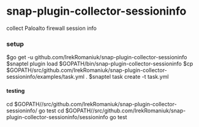 # snap-plugin-collector-sessioninfo
collect Paloalto firewall session info

### setup
$go get -u github.com/IrekRomaniuk/snap-plugin-collector-sessioninfo
$snaptel plugin load $GOPATH/bin/snap-plugin-collector-sessioninfo
$cp $GOPATH/src/github.com/IrekRomaniuk/snap-plugin-collector-sessioninfo/examples/task.yml .
$snaptel task create -t task.yml


#### testing
cd $GOPATH//src/github.com/IrekRomaniuk/snap-plugin-collector-sessioninfo/
go test
cd $GOPATH//src/github.com/IrekRomaniuk/snap-plugin-collector-sessioninfo/sessioninfo
go test
